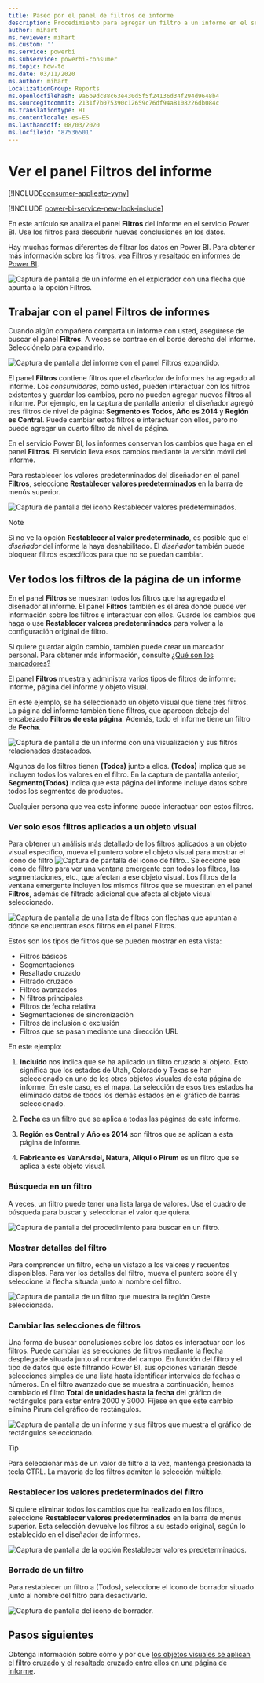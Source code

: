 ```yaml
---
title: Paseo por el panel de filtros de informe
description: Procedimiento para agregar un filtro a un informe en el servicio Power BI para consumidores
author: mihart
ms.reviewer: mihart
ms.custom: ''
ms.service: powerbi
ms.subservice: powerbi-consumer
ms.topic: how-to
ms.date: 03/11/2020
ms.author: mihart
LocalizationGroup: Reports
ms.openlocfilehash: 9a6b9dc88c63e430d5f5f24136d34f294d9648b4
ms.sourcegitcommit: 2131f7b075390c12659c76df94a8108226db084c
ms.translationtype: HT
ms.contentlocale: es-ES
ms.lasthandoff: 08/03/2020
ms.locfileid: "87536501"
---
```

# <a name="take-a-tour-of-the-report-filters-pane"></a>Ver el panel Filtros del informe

[!INCLUDE[consumer-appliesto-yyny](../includes/consumer-appliesto-yyny.md)]

[!INCLUDE [power-bi-service-new-look-include](../includes/power-bi-service-new-look-include.md)]

En este artículo se analiza el panel **Filtros** del informe en el servicio Power BI. Use los filtros para descubrir nuevas conclusiones en los datos.

Hay muchas formas diferentes de filtrar los datos en Power BI. Para obtener más información sobre los filtros, vea [Filtros y resaltado en informes de Power BI](../create-reports/power-bi-reports-filters-and-highlighting.md).

![Captura de pantalla de un informe en el explorador con una flecha que apunta a la opción Filtros.](media/end-user-report-filter/power-bi-report.png)

## <a name="working-with-the-report-filters-pane"></a>Trabajar con el panel Filtros de informes

Cuando algún compañero comparta un informe con usted, asegúrese de buscar el panel **Filtros**. A veces se contrae en el borde derecho del informe. Selecciónelo para expandirlo.

![Captura de pantalla del informe con el panel Filtros expandido.](media/end-user-report-filter/power-bi-expand-filter-pane.png)

El panel **Filtros** contiene filtros que el *diseñador* de informes ha agregado al informe. Los *consumidores*, como usted, pueden interactuar con los filtros existentes y guardar los cambios, pero no pueden agregar nuevos filtros al informe. Por ejemplo, en la captura de pantalla anterior el diseñador agregó tres filtros de nivel de página: **Segmento es Todos**, **Año es 2014** y **Región es Central**. Puede cambiar estos filtros e interactuar con ellos, pero no puede agregar un cuarto filtro de nivel de página.

En el servicio Power BI, los informes conservan los cambios que haga en el panel **Filtros**. El servicio lleva esos cambios mediante la versión móvil del informe. 

Para restablecer los valores predeterminados del diseñador en el panel **Filtros**, seleccione **Restablecer valores predeterminados** en la barra de menús superior.

![Captura de pantalla del icono Restablecer valores predeterminados.](media/end-user-report-filter/power-bi-reset-icon.png) 

> [!NOTE]
> Si no ve la opción **Restablecer al valor predeterminado**, es posible que el *diseñador* del informe la haya deshabilitado. El *diseñador* también puede bloquear filtros específicos para que no se puedan cambiar.

## <a name="view-all-the-filters-for-a-report-page"></a>Ver todos los filtros de la página de un informe

En el panel **Filtros** se muestran todos los filtros que ha agregado el diseñador al informe. El panel **Filtros** también es el área donde puede ver información sobre los filtros e interactuar con ellos. Guarde los cambios que haga o use **Restablecer valores predeterminados** para volver a la configuración original de filtro.

Si quiere guardar algún cambio, también puede crear un marcador personal. Para obtener más información, consulte [¿Qué son los marcadores?](end-user-bookmarks.md)

El panel **Filtros** muestra y administra varios tipos de filtros de informe: informe, página del informe y objeto visual.

En este ejemplo, se ha seleccionado un objeto visual que tiene tres filtros. La página del informe también tiene filtros, que aparecen debajo del encabezado **Filtros de esta página**. Además, todo el informe tiene un filtro de **Fecha**.

![Captura de pantalla de un informe con una visualización y sus filtros relacionados destacados.](media/end-user-report-filter/power-bi-filters-pane.png)

Algunos de los filtros tienen **(Todos)** junto a ellos. **(Todos)** implica que se incluyen todos los valores en el filtro. En la captura de pantalla anterior, **Segmento(Todos)** indica que esta página del informe incluye datos sobre todos los segmentos de productos. 

Cualquier persona que vea este informe puede interactuar con estos filtros.

### <a name="view-only-those-filters-applied-to-a-visual"></a>Ver solo esos filtros aplicados a un objeto visual

Para obtener un análisis más detallado de los filtros aplicados a un objeto visual específico, mueva el puntero sobre el objeto visual para mostrar el icono de filtro ![Captura de pantalla del icono de filtro.](media/end-user-report-filter/power-bi-filter-icon.png). Seleccione ese icono de filtro para ver una ventana emergente con todos los filtros, las segmentaciones, etc., que afectan a ese objeto visual. Los filtros de la ventana emergente incluyen los mismos filtros que se muestran en el panel **Filtros**, además de filtrado adicional que afecta al objeto visual seleccionado.

![Captura de pantalla de una lista de filtros con flechas que apuntan a dónde se encuentran esos filtros en el panel Filtros.](media/end-user-report-filter/power-bi-hover-filters.png)

Estos son los tipos de filtros que se pueden mostrar en esta vista:

- Filtros básicos
- Segmentaciones
- Resaltado cruzado
- Filtrado cruzado
- Filtros avanzados
- N filtros principales
- Filtros de fecha relativa
- Segmentaciones de sincronización
- Filtros de inclusión o exclusión
- Filtros que se pasan mediante una dirección URL

En este ejemplo:
1. **Incluido** nos indica que se ha aplicado un filtro cruzado al objeto. Esto significa que los estados de Utah, Colorado y Texas se han seleccionado en uno de los otros objetos visuales de esta página de informe. En este caso, es el mapa. La selección de esos tres estados ha eliminado datos de todos los demás estados en el gráfico de barras seleccionado.  

1. **Fecha** es un filtro que se aplica a todas las páginas de este informe.

1. **Región es Central** y **Año es 2014** son filtros que se aplican a esta página de informe.

4. **Fabricante es VanArsdel, Natura, Aliqui o Pirum** es un filtro que se aplica a este objeto visual.


### <a name="search-in-a-filter"></a>Búsqueda en un filtro

A veces, un filtro puede tener una lista larga de valores. Use el cuadro de búsqueda para buscar y seleccionar el valor que quiera.

![Captura de pantalla del procedimiento para buscar en un filtro.](media/end-user-report-filter/power-bi-search.png)

### <a name="display-filter-details"></a>Mostrar detalles del filtro

Para comprender un filtro, eche un vistazo a los valores y recuentos disponibles.  Para ver los detalles del filtro, mueva el puntero sobre él y seleccione la flecha situada junto al nombre del filtro.
  
![Captura de pantalla de un filtro que muestra la región Oeste seleccionada.](media/end-user-report-filter/power-bi-filter-expand.png)

### <a name="change-filter-selections"></a>Cambiar las selecciones de filtros

Una forma de buscar conclusiones sobre los datos es interactuar con los filtros. Puede cambiar las selecciones de filtros mediante la flecha desplegable situada junto al nombre del campo.  En función del filtro y el tipo de datos que esté filtrando Power BI, sus opciones variarán desde selecciones simples de una lista hasta identificar intervalos de fechas o números. En el filtro avanzado que se muestra a continuación, hemos cambiado el filtro **Total de unidades hasta la fecha** del gráfico de rectángulos para estar entre 2000 y 3000. Fíjese en que este cambio elimina Pirum del gráfico de rectángulos.
  
![Captura de pantalla de un informe y sus filtros que muestra el gráfico de rectángulos seleccionado.](media/end-user-report-filter/power-bi-treemap-filters.png)

> [!TIP]
> Para seleccionar más de un valor de filtro a la vez, mantenga presionada la tecla CTRL. La mayoría de los filtros admiten la selección múltiple.

### <a name="reset-filter-to-default"></a>Restablecer los valores predeterminados del filtro

Si quiere eliminar todos los cambios que ha realizado en los filtros, seleccione **Restablecer valores predeterminados** en la barra de menús superior.  Esta selección devuelve los filtros a su estado original, según lo establecido en el diseñador de informes.

![Captura de pantalla de la opción Restablecer valores predeterminados.](media/end-user-report-filter/power-bi-reset-icon.png)

### <a name="clear-a-filter"></a>Borrado de un filtro

Para restablecer un filtro a (Todos), seleccione el icono de borrador situado junto al nombre del filtro para desactivarlo.

![Captura de pantalla del icono de borrador.](media/end-user-report-filter/power-bi-eraser.png)
  
<!--  too much detail for consumers

## Types of filters: text field filters
### List mode
Ticking a checkbox either selects or deselects the value. The **All** checkbox can be used to toggle the state of all checkboxes on or off. The checkboxes represent all the available values for that field.  As you adjust the filter, the restatement updates to reflect your choices. 

![list mode filter](media/end-user-report-filter/power-bi-restatement-new.png)

Note how the restatement now says "is Mar, Apr or May".

### Advanced mode
Select **Advanced Filtering** to switch to advanced mode. Use the dropdown controls and text boxes to identify which fields to include. By choosing between **And** and **Or**, you can build complex filter expressions. Select the **Apply Filter** button when you've set the values you want.  

![advanced mode](media/end-user-report-filter/power-bi-advanced.png)

## Types of filters: numeric field filters
### List mode
If the values are finite, selecting the field name displays a list.  See **Text field filters** &gt; **List mode** above for help using checkboxes.   

### Advanced mode
If the values are infinite or represent a range, selecting the field name opens the advanced filter mode. Use the dropdown and text boxes to specify a range of values that you want to see. 

![advanced filter](media/end-user-report-filter/power-bi-dropdown-and-text.png)

By choosing between **And** and **Or**, you can build complex filter expressions. Select the **Apply Filter** button when you've set the values you want.

## Types of filters: date and time
### List mode
If the values are finite, selecting the field name displays a list.  See **Text field filters** &gt; **List mode** above for help using checkboxes.   

### Advanced mode
If the field values represent date or time, you can specify a start/end time when using Date/Time filters.  

![datetime filter](media/end-user-report-filter/pbi_date-time-filters.png)

-->

## <a name="next-steps"></a>Pasos siguientes

Obtenga información sobre cómo y por qué [los objetos visuales se aplican el filtro cruzado y el resaltado cruzado entre ellos en una página de informe](end-user-interactions.md).
